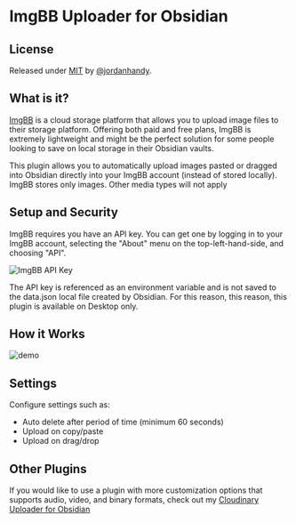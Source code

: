 # ImgBB Uploader for Obsidian

## License

Released under [MIT](/LICENSE) by [@jordanhandy](https://github.com/jordanhandy).

## What is it?
[ImgBB](https://imgbb.com/) is a cloud storage platform that allows you to upload image files to their storage platform.  Offering both paid and free plans, ImgBB is extremely lightweight and might be the perfect solution for some people looking to save on local storage in their Obsidian vaults.

This plugin allows you to automatically upload images pasted or dragged into Obsidian directly into your ImgBB account (instead of stored locally).  ImgBB stores only images.  Other media types will not apply

## Setup and Security
ImgBB requires you have an API key.  You can get one by logging in to your ImgBB account, selecting the "About" menu on the top-left-hand-side, and choosing "API".

![ImgBB API Key](https://i.ibb.co/gVzPg5p/image.png)

The API key is referenced as an environment variable and is not saved to the data.json local file created by Obsidian.  For this reason, this reason, this plugin is available on Desktop only.

## How it Works
![demo](https://github.com/jordanhandy/obsidian-imgbb-uploader/assets/6423379/4064b42c-d003-4f95-b0fb-0e3ee1be5d3c)


## Settings
Configure settings such as:
- Auto delete after period of time (minimum 60 seconds)
- Upload on copy/paste
- Upload on drag/drop


## Other Plugins
If you would like to use a plugin with more customization options that supports audio, video, and binary formats, check out my [Cloudinary Uploader for Obsidian](https://github.com/jordanhandy/obsidian-cloudinary-uploader)
